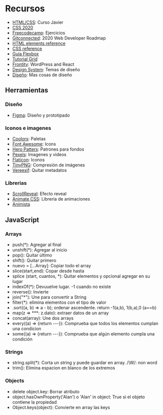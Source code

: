 # Recursos 
- [HTML/CSS](https://www.notion.so/Curso-definitivo-de-HTML-y-CSS-1dcd7b2b926d4c78a9a7259598a575d0): Curso Javier
- [CSS 2020](https://github.com/platzi/CSS2020)
- [Freecodecamp](https://www.freecodecamp.org/learn): Ejercicios
- [Gitconnected](https://levelup.gitconnected.com/the-2020-web-developer-roadmap-76503ddfb327): 2020 Web Developer Roadmap
- [HTML elements reference](https://developer.mozilla.org/en-US/docs/Web/HTML/Element)
- [CSS reference](https://developer.mozilla.org/en-US/docs/Web/CSS/Reference)
- [Guia Flexbox](https://css-tricks.com/snippets/css/a-guide-to-flexbox/)
- [Tutorial Grid](https://www.youtube.com/playlist?list=PLu8EoSxDXHP5CIFvt9-ze3IngcdAc2xKG)
- [Frontity](https://github.com/frontity/frontity): WordPress and React
- [Design System](https://www.notion.so/Design-System-816f9063b78a4cf8a9bd24b9a3d7f7ac): Temas de diseño 
- [Diseño](https://polaris.shopify.com/design/design#navigation): Mas cosas de diseño

## Herramientas
### Diseño
- [Figma](https://www.figma.com/): Diseño y prototipado
### Iconos e imagenes
- [Coolors](https://coolors.co/): Paletas
- [Font Awesome](https://fontawesome.com/): Icons
- [Hero Patters](https://www.heropatterns.com/): Patrones para fondos
- [Pexels](https://www.pexels.com/es-es/): Imagenes y videos
- [Flaticon](https://www.flaticon.es/): Iconos
- [TinyPNG](https://tinypng.com/): Compresión de imágenes
- [Vereexif](https://www.verexif.com/): Quitar metadatos 
### Librerias
- [ScrollReveal](https://scrollrevealjs.org/): Efecto reveal
- [Animate CSS](https://animate.style/): Libreria de animaciones
- [Animista](https://animista.net/)

## JavaScript
### Arrays
- push(*): Agregar al final
- unshift(*): Agregar al inicio
- pop(): Quitar último
- shift(): Quitar primero
- nuevo = [...Array]: Copiar todo el array
- slice(start,end): Copar desde hasta
- splice (start, cuantos, *): Quitar elementos y opcional agregar en su lugar
- indexOf(*): Devuuelve lugar. -1 cuando no existe
- reverse(): Invierte
- join("*"): Une para convertir a String
- filter(*): elimina elementos con el tipo de valor 
- .sort((a, b) => a - b); ordenar ascendente. return -1(a,b), 1(b,a),0 (a==b)
- map(z => ***: z.dato): extraer datos de un array
- concat(array): Une dos arrays
- every((a) => {return ---}): Comprueba que todos los elementos cumplan una condicion
- some((a) => {return ---}): Comprueba que algún elemento cumpla una condición
### Strings
- string.split(*): Corta un string y puede guardar en array. /\W/: non word
- trim(): Elimina espacion en blanco de los extremos
### Objects
- delete object.key: Borrar atributo
- object.hasOwnProperty('Alan') o 'Alan' in object: True si el objeto contiene la propiedad
- Object.keys(object): Convierte en array las keys